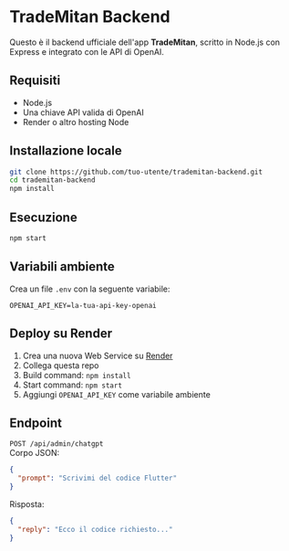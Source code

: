# TradeMitan Backend

Questo è il backend ufficiale dell'app **TradeMitan**, scritto in Node.js con Express e integrato con le API di OpenAI.

## Requisiti

- Node.js
- Una chiave API valida di OpenAI
- Render o altro hosting Node

## Installazione locale

```bash
git clone https://github.com/tuo-utente/trademitan-backend.git
cd trademitan-backend
npm install
```

## Esecuzione

```bash
npm start
```

## Variabili ambiente

Crea un file `.env` con la seguente variabile:

```
OPENAI_API_KEY=la-tua-api-key-openai
```

## Deploy su Render

1. Crea una nuova Web Service su [Render](https://render.com)
2. Collega questa repo
3. Build command: `npm install`
4. Start command: `npm start`
5. Aggiungi `OPENAI_API_KEY` come variabile ambiente

## Endpoint

`POST /api/admin/chatgpt`  
Corpo JSON:

```json
{
  "prompt": "Scrivimi del codice Flutter"
}
```

Risposta:

```json
{
  "reply": "Ecco il codice richiesto..."
}
```
